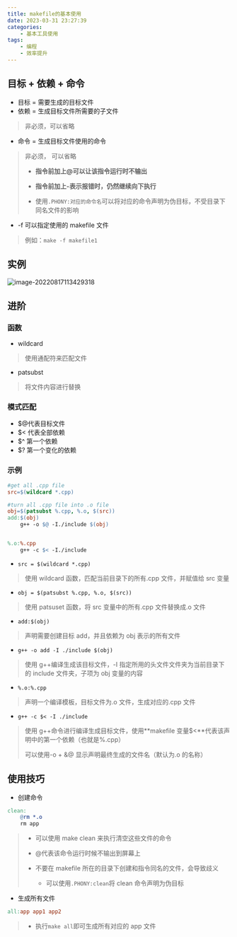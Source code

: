 ```yaml
---
title: makefile的基本使用
date: 2023-03-31 23:27:39
categories:
    - 基本工具使用
tags:
    - 编程
    - 效率提升
---
```


## 目标 + 依赖 + 命令

-   目标 = 需要生成的目标文件
-   依赖 = 生成目标文件所需要的子文件

> 非必须，可以省略

-   命令 = 生成目标文件使用的命令

> 非必须， 可以省略
>
> -   **指令前加上@可以让该指令运行时不输出**
>
> -   **指令前加上-表示报错时，仍然继续向下执行**
> -   使用`.PHONY:对应的命令名`可以将对应的命令声明为伪目标，不受目录下同名文件的影响

-   -f 可以指定使用的 makefile 文件

> 例如：`make -f makefile1`

## 实例

![image-20220817113429318](C:\Users\xh030927\AppData\Roaming\Typora\typora-user-images\image-20220817113429318.png)

## 进阶

### 函数

-   wildcard

> 使用通配符来匹配文件

-   patsubst

> 将文件内容进行替换

### 模式匹配

-   $@代表目标文件
-   $< 代表全部依赖
-   $^ 第一个依赖
-   $? 第一个变化的依赖

### 示例

```makefile
#get all .cpp file
src=$(wildcard *.cpp)

#turn all .cpp file into .o file
obj=$(patsubst %.cpp, %.o, $(src))
add:$(obj)
	g++ -o $@ -I./include $(obj)


%.o:%.cpp
	g++ -c $< -I./include
```

-   `src = $(wildcard *.cpp)`

> 使用 wildcard 函数，匹配当前目录下的所有.cpp 文件，并赋值给 src 变量

-   `obj = $(patsubst %.cpp, %.o, $(src))`

> 使用 patsuset 函数，将 src 变量中的所有.cpp 文件替换成.o 文件

-   `add:$(obj)`

> 声明需要创建目标 add，并且依赖为 obj 表示的所有文件

-   `g++ -o add -I ./include $(obj)`

> 使用 g++编译生成该目标文件，-I 指定所用的头文件文件夹为当前目录下的 include 文件夹，子项为 obj 变量的内容

-   `%.o:%.cpp`

> 声明一个编译模板，目标文件为.o 文件，生成对应的.cpp 文件

-   `g++ -c $< -I ./include`

> 使用 g++命令进行编译生成目标文件，使用**makefile 变量$<**代表该声明中的第一个依赖（也就是%.cpp）
>
> 可以使用-o + &@ 显示声明最终生成的文件名（默认为.o 的名称）

## 使用技巧

-   创建命令

```makefile
clean:
	@rm *.o
	rm app
```

> -   可以使用 make clean 来执行清空这些文件的命令
>
> -   @代表该命令运行时候不输出到屏幕上
>
> -   不要在 makefile 所在的目录下创建和指令同名的文件，会导致歧义
>     -   可以使用`.PHONY:clean`将 clean 命令声明为伪目标

-   生成所有文件

```makefile
all:app app1 app2
```

> -   执行`make all`即可生成所有对应的 app 文件
